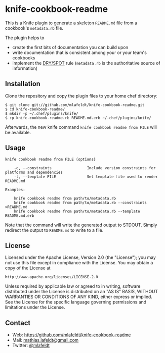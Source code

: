 knife-cookbook-readme
=====================

This is a Knife plugin to generate a skeleton `README.md` file from a cookbook's
`metadata.rb` file.

The plugin helps to

- create the first bits of documentation you can build upon
- write documentation that is consistent among your or your team's cookbooks
- implement the [DRY/SPOT](http://c2.com/cgi/wiki?DontRepeatYourself) rule
  (`metadata.rb` is the authoritative source of information)


Installation
------------

Clone the repository and copy the plugin files to your home chef directory:

    $ git clone git://github.com/mlafeldt/knife-cookbook-readme.git
    $ cd knife-cookbook-readme/
    $ mkdir -p ~/.chef/plugins/knife/
    $ cp knife-cookbook-readme.rb README.md.erb ~/.chef/plugins/knife/

Afterwards, the new knife command `knife cookbook readme from FILE` will be
available.


Usage
-----

    knife cookbook readme from FILE (options)

        -c, --constraints                Include version constraints for platforms and dependencies
        -t, --template FILE              Set template file used to render README.md

    Examples:

        knife cookbook readme from path/to/metadata.rb
        knife cookbook readme from path/to/metadata.rb --constraints >README.md
        knife cookbook readme from path/to/metadata.rb --template README.md.erb


Note that the command will write the generated output to STDOUT. Simply redirect
the output to `README.md` to write to a file.


License
-------

Licensed under the Apache License, Version 2.0 (the "License");
you may not use this file except in compliance with the License.
You may obtain a copy of the License at

    http://www.apache.org/licenses/LICENSE-2.0

Unless required by applicable law or agreed to in writing, software
distributed under the License is distributed on an "AS IS" BASIS,
WITHOUT WARRANTIES OR CONDITIONS OF ANY KIND, either express or implied.
See the License for the specific language governing permissions and
limitations under the License.


Contact
-------

* Web: <https://github.com/mlafeldt/knife-cookbook-readme>
* Mail: <mathias.lafeldt@gmail.com>
* Twitter: [@mlafeldt](https://twitter.com/mlafeldt)
